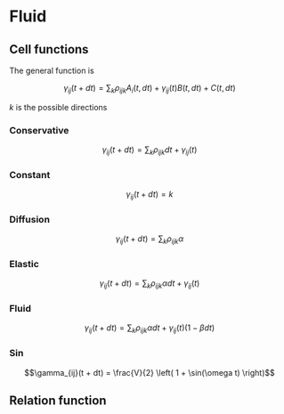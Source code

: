 # Fluid


## Cell functions

The general function is

```math
\gamma_{ij}(t + dt) = \sum_{k} \rho_{ijk} A_i(t, dt) + \gamma_{ij}(t) B(t, dt) + C(t, dt)
```

$k$ is the possible directions

### Conservative

```math
\gamma_{ij}(t + dt) = \sum_{k} \rho_{ijk} dt + \gamma_{ij}(t)
```

### Constant

```math
\gamma_{ij}(t + dt) = k
```

### Diffusion

```math
\gamma_{ij}(t + dt) = \sum_{k} \rho_{ijk} \alpha
```

### Elastic

```math
\gamma_{ij}(t + dt) = \sum_{k} \rho_{ijk} \alpha dt + \gamma_{ij}(t)
```

### Fluid

```math
\gamma_{ij}(t + dt) = \sum_{k} \rho_{ijk} \alpha dt + \gamma_{ij}(t) (1 - \beta dt)
```

### Sin

```math
\gamma_{ij}(t + dt) = \frac{V}{2} \left( 1 + \sin(\omega t) \right)
```

## Relation function
